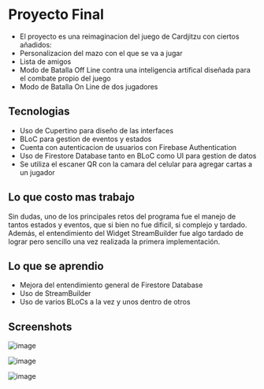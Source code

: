 # Proyecto Final
- El proyecto es una reimaginacion del juego de Cardjitzu con ciertos añadidos:
- Personalizacion del mazo con el que se va a jugar
- Lista de amigos
- Modo de Batalla Off Line contra una inteligencia artifical diseñada
para el combate propio del juego
- Modo de Batalla On Line de dos jugadores



## Tecnologias
- Uso de Cupertino para diseño de las interfaces
- BLoC para gestion de eventos y estados
- Cuenta con autenticacion de usuarios con Firebase Authentication
- Uso de Firestore Database tanto en BLoC como UI para gestion de datos
- Se utiliza el escaner QR con la camara del celular para agregar cartas a un jugador


## Lo que costo mas trabajo
Sin dudas, uno de los principales retos del programa fue el manejo
de tantos estados y eventos, que si bien no fue dificil, si complejo
y tardado.
Además, el entendimiento del Widget StreamBuilder fue algo
tardado de lograr pero sencillo una vez realizada la primera
implementación.

## Lo que se aprendio
- Mejora del entendimiento general de Firestore Database
- Uso de StreamBuilder
- Uso de varios BLoCs a la vez y unos dentro de otros

## Screenshots
![image](https://github.com/josepvazquezp/pinwinos/assets/74749686/722592ac-7cc5-4deb-b0f7-42fd511f7162)

![image](https://github.com/josepvazquezp/pinwinos/assets/74749686/8b12a952-3a7c-403c-81e3-6b1946b35cd2)

![image](https://github.com/josepvazquezp/pinwinos/assets/74749686/59063983-96ce-4b88-854f-fcea22cf40e3)

